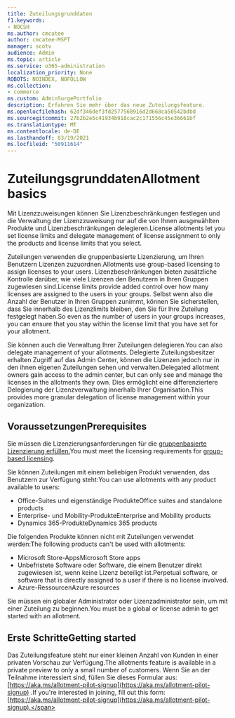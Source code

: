 ```yaml
---
title: Zuteilungsgrunddaten
f1.keywords:
- NOCSH
ms.author: cmcatee
author: cmcatee-MSFT
manager: scotv
audience: Admin
ms.topic: article
ms.service: o365-administration
localization_priority: None
ROBOTS: NOINDEX, NOFOLLOW
ms.collection:
- commerce
ms.custom: AdminSurgePortfolio
description: Erfahren Sie mehr über das neue Zuteilungsfeature.
ms.openlocfilehash: 62df346def3fd2577568916d2d668ca50542bdbd
ms.sourcegitcommit: 27b2b2e5c41934b918cac2c171556c45e36661bf
ms.translationtype: MT
ms.contentlocale: de-DE
ms.lasthandoff: 03/19/2021
ms.locfileid: "50911614"
---
```

# <a name="allotment-basics"></a><span data-ttu-id="cddf9-103">Zuteilungsgrunddaten</span><span class="sxs-lookup"><span data-stu-id="cddf9-103">Allotment basics</span></span>

<span data-ttu-id="cddf9-104">Mit Lizenzzuweisungen können Sie Lizenzbeschränkungen festlegen und die Verwaltung der Lizenzzuweisung nur auf die von Ihnen ausgewählten Produkte und Lizenzbeschränkungen delegieren.</span><span class="sxs-lookup"><span data-stu-id="cddf9-104">License allotments let you set license limits and delegate management of license assignment to only the products and license limits that you select.</span></span>

<span data-ttu-id="cddf9-105">Zuteilungen verwenden die gruppenbasierte Lizenzierung, um Ihren Benutzern Lizenzen zuzuordnen.</span><span class="sxs-lookup"><span data-stu-id="cddf9-105">Allotments use group-based licensing to assign licenses to your users.</span></span> <span data-ttu-id="cddf9-106">Lizenzbeschränkungen bieten zusätzliche Kontrolle darüber, wie viele Lizenzen den Benutzern in Ihren Gruppen zugewiesen sind.</span><span class="sxs-lookup"><span data-stu-id="cddf9-106">License limits provide added control over how many licenses are assigned to the users in your groups.</span></span> <span data-ttu-id="cddf9-107">Selbst wenn also die Anzahl der Benutzer in Ihren Gruppen zunimmt, können Sie sicherstellen, dass Sie innerhalb des Lizenzlimits bleiben, den Sie für Ihre Zuteilung festgelegt haben.</span><span class="sxs-lookup"><span data-stu-id="cddf9-107">So even as the number of users in your groups increases, you can ensure that you stay within the license limit that you have set for your allotment.</span></span>

<span data-ttu-id="cddf9-108">Sie können auch die Verwaltung Ihrer Zuteilungen delegieren.</span><span class="sxs-lookup"><span data-stu-id="cddf9-108">You can also delegate management of your allotments.</span></span> <span data-ttu-id="cddf9-109">Delegierte Zuteilungsbesitzer erhalten Zugriff auf das Admin Center, können die Lizenzen jedoch nur in den ihnen eigenen Zuteilungen sehen und verwalten.</span><span class="sxs-lookup"><span data-stu-id="cddf9-109">Delegated allotment owners gain access to the admin center, but can only see and manage the licenses in the allotments they own.</span></span> <span data-ttu-id="cddf9-110">Dies ermöglicht eine differenziertere Delegierung der Lizenzverwaltung innerhalb Ihrer Organisation.</span><span class="sxs-lookup"><span data-stu-id="cddf9-110">This provides more granular delegation of license management within your organization.</span></span>

## <a name="prerequisites"></a><span data-ttu-id="cddf9-111">Voraussetzungen</span><span class="sxs-lookup"><span data-stu-id="cddf9-111">Prerequisites</span></span>

<span data-ttu-id="cddf9-112">Sie müssen die Lizenzierungsanforderungen für die [gruppenbasierte Lizenzierung erfüllen.](/azure/active-directory/fundamentals/active-directory-licensing-whatis-azure-portal#licensing-requirements)</span><span class="sxs-lookup"><span data-stu-id="cddf9-112">You must meet the licensing requirements for [group-based licensing](/azure/active-directory/fundamentals/active-directory-licensing-whatis-azure-portal#licensing-requirements).</span></span>

<span data-ttu-id="cddf9-113">Sie können Zuteilungen mit einem beliebigen Produkt verwenden, das Benutzern zur Verfügung steht:</span><span class="sxs-lookup"><span data-stu-id="cddf9-113">You can use allotments with any product available to users:</span></span>

- <span data-ttu-id="cddf9-114">Office-Suites und eigenständige Produkte</span><span class="sxs-lookup"><span data-stu-id="cddf9-114">Office suites and standalone products</span></span>
- <span data-ttu-id="cddf9-115">Enterprise- und Mobility-Produkte</span><span class="sxs-lookup"><span data-stu-id="cddf9-115">Enterprise and Mobility products</span></span>
- <span data-ttu-id="cddf9-116">Dynamics 365-Produkte</span><span class="sxs-lookup"><span data-stu-id="cddf9-116">Dynamics 365 products</span></span>

<span data-ttu-id="cddf9-117">Die folgenden Produkte können nicht mit Zuteilungen verwendet werden:</span><span class="sxs-lookup"><span data-stu-id="cddf9-117">The following products can't be used with allotments:</span></span>

- <span data-ttu-id="cddf9-118">Microsoft Store-Apps</span><span class="sxs-lookup"><span data-stu-id="cddf9-118">Microsoft Store apps</span></span>
- <span data-ttu-id="cddf9-119">Unbefristete Software oder Software, die einem Benutzer direkt zugewiesen ist, wenn keine Lizenz beteiligt ist.</span><span class="sxs-lookup"><span data-stu-id="cddf9-119">Perpetual software, or software that is directly assigned to a user if there is no license involved.</span></span>
- <span data-ttu-id="cddf9-120">Azure-Ressourcen</span><span class="sxs-lookup"><span data-stu-id="cddf9-120">Azure resources</span></span>

<span data-ttu-id="cddf9-121">Sie müssen ein globaler Administrator oder Lizenzadministrator sein, um mit einer Zuteilung zu beginnen.</span><span class="sxs-lookup"><span data-stu-id="cddf9-121">You must be a global or license admin to get started with an allotment.</span></span>

## <a name="getting-started"></a><span data-ttu-id="cddf9-122">Erste Schritte</span><span class="sxs-lookup"><span data-stu-id="cddf9-122">Getting started</span></span>

<span data-ttu-id="cddf9-123">Das Zuteilungsfeature steht nur einer kleinen Anzahl von Kunden in einer privaten Vorschau zur Verfügung.</span><span class="sxs-lookup"><span data-stu-id="cddf9-123">The allotments feature is available in a private preview to only a small number of customers.</span></span> <span data-ttu-id="cddf9-124">Wenn Sie an der Teilnahme interessiert sind, füllen Sie dieses Formular aus: [https://aka.ms/allotment-pilot-signup](https://aka.ms/allotment-pilot-signup) .</span><span class="sxs-lookup"><span data-stu-id="cddf9-124">If you're interested in joining, fill out this form: [https://aka.ms/allotment-pilot-signup](https://aka.ms/allotment-pilot-signup).</span></span>